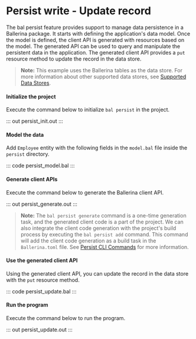 # Persist write - Update record

The bal persist feature provides support to manage data persistence in a Ballerina package. It starts with defining the application's data model. Once the model is defined, the client API is generated with resources based on the model. The generated API can be used to query and manipulate the persistent data in the application.
The generated client API provides a `put` resource method to update the record in the data store.

> **Note:** This example uses the Ballerina tables as the data store. For more information about other supported data stores, see [Supported Data Stores](/learn/supported-data-stores/).

#### Initialize the project
Execute the command below to initialize `bal persist` in the project.

::: out persist_init.out :::

#### Model the data
Add `Employee` entity with the following fields in the `model.bal` file inside the `persist` directory.

::: code persist_model.bal :::

#### Generate client APIs
Execute the command below to generate the Ballerina client API.

::: out persist_generate.out :::

> **Note:** The `bal persist generate` command is a one-time generation task, and the generated client code is a part of the project. We can also integrate the client code generation with the project's build process by executing the `bal persist add` command. This command will add the client code generation as a build task in the `Ballerina.toml` file. See [Persist CLI Commands](learn/persist-cli-tool/) for more information.

#### Use the generated client API
Using the generated client API, you can update the record in the data store with the `put` resource method.

::: code persist_update.bal :::

#### Run the program
Execute the command below to run the program.

::: out persist_update.out :::
